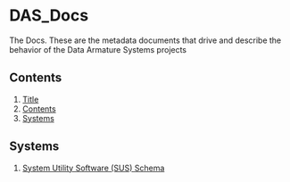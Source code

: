 # DAS_Docs

The Docs.  These are the metadata documents that drive and describe the behavior of the Data Armature Systems projects

## Contents

1. [Title](#das_docs)
2. [Contents](#contents)
3. [Systems](#systems)

## Systems

1. [System Utility Software (SUS) Schema](https://github.com/th3b0x/DAS_Docs/doc/sus.md)  
